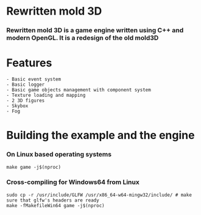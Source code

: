 # Rewritten mold 3D
### Rewritten mold 3D is a game engine written using C++ and modern OpenGL. It is a redesign of the old mold3D 

# Features
    - Basic event system
    - Basic logger
    - Basic game objects management with component system
    - Texture loading and mapping
    - 2 3D figures
    - Skybox
    - Fog
    
# Building the example and the engine
### On Linux based operating systems
```
make game -j$(nproc)
```

### Cross-compiling for Windows64 from Linux
```
sudo cp -r /usr/include/GLFW /usr/x86_64-w64-mingw32/include/ # make sure that glfw's headers are ready
make -fMakefileWin64 game -j$(nproc)
```